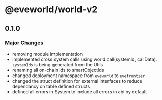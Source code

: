 # @eveworld/world-v2

## 0.1.0

### Major Changes

- removing module implementation 
- implemented cross system calls using world.call(systemId, callData). `systemIds` is being generated from the Utils
- renaming all on-chain ids to smartObjectIds
- changed deployment namespace from `eveworld` to `evefrontier`
- changed the struct definition for external interfaces to reduce dependancy on table defined structs 
- defined all errors in System to include all errors in abi by default